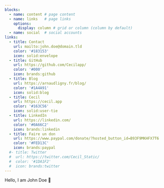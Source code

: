```yaml
---
blocks:
  - name: content # page content
  - name: links   # page links
    options:
      display: column # grid or column (column by default)
  - name: social  # social accounts
links:
  - title: Contact
    url: mailto:john.doe@domain.tld
    color: '#183153'
    icon: solid:envelope
  - title: GitHub
    url: https://github.com/Cecilapp/
    color: '#000'
    icon: brands:github
  - title: Blog
    url: https://arnaudligny.fr/blog/
    color: '#1A4A91'
    icon: solid:blog
  - title: Cecil
    url: https://cecil.app
    color: '#163C56'
    icon: solid:user-tie
  - title: LinkedIn
    url: https://linkedin.com/
    color: '#0A66C2'
    icon: brands:linkedin
  - title: Faire un don
    url: https://www.paypal.com/donate/?hosted_button_id=B93F9MKHFX7T6
    color: '#FED13C'
    icon: brands:paypal
  #- title: Twitter
  #  url: https://twitter.com/Cecil_Static/
  #  color: '#1DA1F2'
  #  icon: brands:twitter
---
```

Hello, I am John Doe 👋

